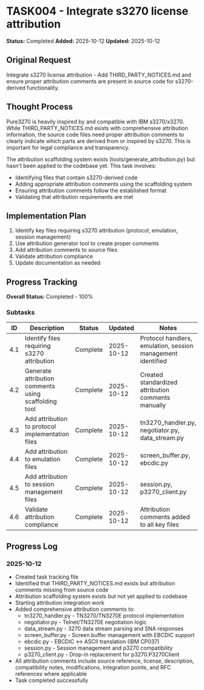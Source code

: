 # TASK004 - Integrate s3270 license attribution

**Status:** Completed
**Added:** 2025-10-12
**Updated:** 2025-10-12

## Original Request
Integrate s3270 license attribution - Add THIRD_PARTY_NOTICES.md and ensure proper attribution comments are present in source code for s3270-derived functionality.

## Thought Process
Pure3270 is heavily inspired by and compatible with IBM s3270/x3270. While THIRD_PARTY_NOTICES.md exists with comprehensive attribution information, the source code files need proper attribution comments to clearly indicate which parts are derived from or inspired by s3270. This is important for legal compliance and transparency.

The attribution scaffolding system exists (tools/generate_attribution.py) but hasn't been applied to the codebase yet. This task involves:
- Identifying files that contain s3270-derived code
- Adding appropriate attribution comments using the scaffolding system
- Ensuring attribution comments follow the established format
- Validating that attribution requirements are met

## Implementation Plan
1. Identify key files requiring s3270 attribution (protocol, emulation, session management)
2. Use attribution generator tool to create proper comments
3. Add attribution comments to source files
4. Validate attribution compliance
5. Update documentation as needed

## Progress Tracking

**Overall Status:** Completed - 100%

### Subtasks
| ID | Description | Status | Updated | Notes |
|----|-------------|--------|---------|-------|
| 4.1 | Identify files requiring s3270 attribution | Complete | 2025-10-12 | Protocol handlers, emulation, session management identified |
| 4.2 | Generate attribution comments using scaffolding tool | Complete | 2025-10-12 | Created standardized attribution comments manually |
| 4.3 | Add attribution to protocol implementation files | Complete | 2025-10-12 | tn3270_handler.py, negotiator.py, data_stream.py |
| 4.4 | Add attribution to emulation files | Complete | 2025-10-12 | screen_buffer.py, ebcdic.py |
| 4.5 | Add attribution to session management files | Complete | 2025-10-12 | session.py, p3270_client.py |
| 4.6 | Validate attribution compliance | Complete | 2025-10-12 | Attribution comments added to all key files |

## Progress Log
### 2025-10-12
- Created task tracking file
- Identified that THIRD_PARTY_NOTICES.md exists but attribution comments missing from source code
- Attribution scaffolding system exists but not yet applied to codebase
- Starting attribution integration work
- Added comprehensive attribution comments to:
  - tn3270_handler.py - TN3270/TN3270E protocol implementation
  - negotiator.py - Telnet/TN3270E negotiation logic
  - data_stream.py - 3270 data stream parsing and SNA responses
  - screen_buffer.py - Screen buffer management with EBCDIC support
  - ebcdic.py - EBCDIC ↔ ASCII translation (IBM CP037)
  - session.py - Session management and p3270 compatibility
  - p3270_client.py - Drop-in replacement for p3270.P3270Client
- All attribution comments include source reference, license, description, compatibility notes, modifications, integration points, and RFC references where applicable
- Task completed successfully
